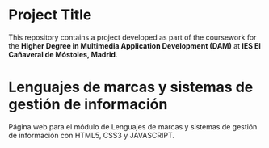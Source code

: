 # Project Title

This repository contains a project developed as part of the coursework for the **Higher Degree in Multimedia Application Development (DAM)** at **IES El Cañaveral de Móstoles, Madrid**.

# Lenguajes de marcas y sistemas de gestión de información

Página web para el módulo de Lenguajes de marcas y sistemas de gestión de información con HTML5, CSS3 y JAVASCRIPT. 
